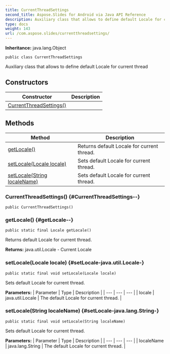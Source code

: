 ```yaml
---
title: CurrentThreadSettings
second_title: Aspose.Slides for Android via Java API Reference
description: Auxiliary class that allows to define default Locale for current thread
type: docs
weight: 143
url: /com.aspose.slides/currentthreadsettings/
---
```

**Inheritance:**
java.lang.Object
```
public class CurrentThreadSettings
```

Auxiliary class that allows to define default Locale for current thread
## Constructors

| Constructor | Description |
| --- | --- |
| [CurrentThreadSettings()](#CurrentThreadSettings--) |  |
## Methods

| Method | Description |
| --- | --- |
| [getLocale()](#getLocale--) | Returns default Locale for current thread. |
| [setLocale(Locale locale)](#setLocale-java.util.Locale-) | Sets default Locale for current thread. |
| [setLocale(String localeName)](#setLocale-java.lang.String-) | Sets default Locale for current thread. |
### CurrentThreadSettings() {#CurrentThreadSettings--}
```
public CurrentThreadSettings()
```


### getLocale() {#getLocale--}
```
public static final Locale getLocale()
```


Returns default Locale for current thread.

**Returns:**
java.util.Locale - Current Locale
### setLocale(Locale locale) {#setLocale-java.util.Locale-}
```
public static final void setLocale(Locale locale)
```


Sets default Locale for current thread.

**Parameters:**
| Parameter | Type | Description |
| --- | --- | --- |
| locale | java.util.Locale | The default Locale for current thread. |

### setLocale(String localeName) {#setLocale-java.lang.String-}
```
public static final void setLocale(String localeName)
```


Sets default Locale for current thread.

**Parameters:**
| Parameter | Type | Description |
| --- | --- | --- |
| localeName | java.lang.String | The default Locale for current thread. |


